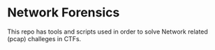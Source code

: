 # Network Forensics 

This repo has tools and scripts used in order to solve Network related (pcap) challeges in CTFs.
